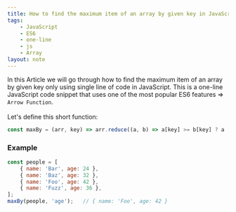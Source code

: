 ```yaml
---
title: How to find the maximum item of an array by given key in JavaScript
tags:
    - JavaScript
    - ES6
    - one-line
    - js
    - Array
layout: note
---
```




In this Article we will go through how to find the maximum item of an array by given key only using single line of code in JavaScript.
This is a one-line JavaScript code snippet that uses one of the most popular ES6 features => `Arrow Function`.
<br/>
<br/>
Let's define this short function:

```js {.wrap}
const maxBy = (arr, key) => arr.reduce((a, b) => a[key] >= b[key] ? a : b, {});
```

### Example

```js {.wrap}
const people = [
    { name: 'Bar', age: 24 },
    { name: 'Baz', age: 32 },
    { name: 'Foo', age: 42 },
    { name: 'Fuzz', age: 36 },
];
maxBy(people, 'age');   // { name: 'Foo', age: 42 }
```